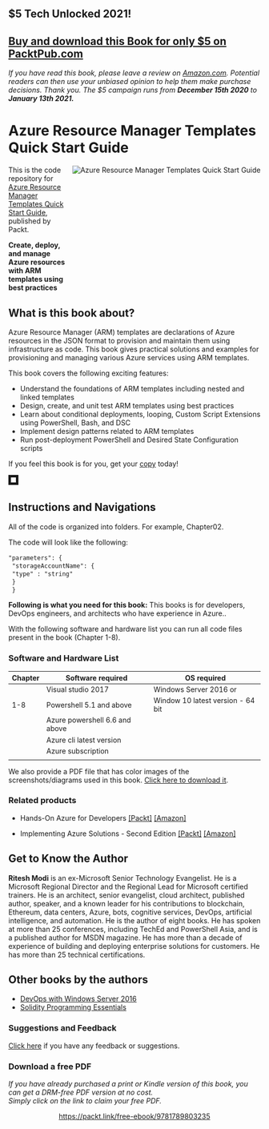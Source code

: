 ## $5 Tech Unlocked 2021!
[Buy and download this Book for only $5 on PacktPub.com](https://www.packtpub.com/product/azure-resource-manager-templates-quick-start-guide/9781789803235)
-----
*If you have read this book, please leave a review on [Amazon.com](https://www.amazon.com/gp/product/1789803233).     Potential readers can then use your unbiased opinion to help them make purchase decisions. Thank you. The $5 campaign         runs from __December 15th 2020__ to __January 13th 2021.__*


# Azure Resource Manager Templates Quick Start Guide

<a href="https://www.packtpub.com/virtualization-and-cloud/azure-resource-manager-templates-quick-start-guide?utm_source=github&utm_medium=repository&utm_campaign=9781789803235"><img src="https://d255esdrn735hr.cloudfront.net/sites/default/files/cover_32.png" alt="Azure Resource Manager Templates Quick Start Guide" height="256px" align="right"></a>

This is the code repository for [Azure Resource Manager Templates Quick Start Guide](https://www.packtpub.com/virtualization-and-cloud/azure-resource-manager-templates-quick-start-guide?utm_source=github&utm_medium=repository&utm_campaign=9781789803235), published by Packt.

**Create, deploy, and manage Azure resources with ARM templates using best practices**

## What is this book about?
Azure Resource Manager (ARM) templates are declarations of Azure resources in the JSON format to provision and maintain them using infrastructure as code. This book gives practical solutions and examples for provisioning and managing various Azure services using ARM templates.

This book covers the following exciting features:
* Understand the foundations of ARM templates including nested and linked templates
* Design, create, and unit test ARM templates using best practices
* Learn about conditional deployments, looping, Custom Script Extensions using PowerShell, Bash, and DSC
* Implement design patterns related to ARM templates
* Run post-deployment PowerShell and Desired State Configuration scripts

If you feel this book is for you, get your [copy](https://www.amazon.com/dp/1789803233) today!

<a href="https://www.packtpub.com/?utm_source=github&utm_medium=banner&utm_campaign=GitHubBanner"><img src="https://raw.githubusercontent.com/PacktPublishing/GitHub/master/GitHub.png" 
alt="https://www.packtpub.com/" border="5" /></a>


## Instructions and Navigations
All of the code is organized into folders. For example, Chapter02.

The code will look like the following:
```
"parameters": {
 "storageAccountName": {
 "type" : "string"
 }
 }
```

**Following is what you need for this book:**
This books is for developers, DevOps engineers, and architects who have experience in Azure..

With the following software and hardware list you can run all code files present in the book (Chapter 1-8).

### Software and Hardware List

| Chapter  | Software required                   | OS required                        |
| -------- | ------------------------------------| -----------------------------------|
|          | Visual studio 2017                  | Windows Server 2016 or             |
|   1-8    | Powershell 5.1 and above            | Window 10 latest version - 64 bit  | 
|          | Azure powershell 6.6 and above      |                                    |
|          | Azure cli latest version            |                                    |
|          | Azure subscription                  |                                    |
|          |                                     |                                    |
                                                                             


We also provide a PDF file that has color images of the screenshots/diagrams used in this book. [Click here to download it](https://www.packtpub.com/sites/default/files/downloads/9781789803235_ColorImages.pdf).


### Related products <Other books you may enjoy>
* Hands-On Azure for Developers [[Packt]](https://www.packtpub.com/virtualization-and-cloud/hands-azure-developers?utm_source=github&utm_medium=repository&utm_campaign=9781789340624) [[Amazon]](https://www.amazon.com/dp/1789340624)

* Implementing Azure Solutions - Second Edition [[Packt]](https://www.packtpub.com/virtualization-and-cloud/implementing-azure-solutions-second-edition?utm_source=github&utm_medium=repository&utm_campaign=9781789343045) [[Amazon]](https://www.amazon.com/dp/1789343046)

## Get to Know the Author
**Ritesh Modi** is an ex-Microsoft Senior Technology Evangelist. He is a Microsoft Regional Director and the Regional Lead for Microsoft certified trainers.
He is an architect, senior evangelist, cloud architect, published author, speaker, and a known leader for his contributions to blockchain, Ethereum, data centers, Azure, bots, cognitive services, DevOps, artificial intelligence, and automation. He is the author of eight books.
He has spoken at more than 25 conferences, including TechEd and PowerShell Asia, and is a published author for MSDN magazine. He has more than a decade of experience of building and deploying enterprise solutions for customers. He has more than 25 technical certifications.



## Other books by the authors
* [DevOps with Windows Server 2016](https://www.packtpub.com/networking-and-servers/devops-windows-server-2016?utm_source=github&utm_medium=repository&utm_campaign=9781786468550)
* [Solidity Programming Essentials](https://www.packtpub.com/application-development/solidity-programming-essentials?utm_source=github&utm_medium=repository&utm_campaign=9781788831383)

### Suggestions and Feedback
[Click here](https://docs.google.com/forms/d/e/1FAIpQLSdy7dATC6QmEL81FIUuymZ0Wy9vH1jHkvpY57OiMeKGqib_Ow/viewform) if you have any feedback or suggestions.
### Download a free PDF

 <i>If you have already purchased a print or Kindle version of this book, you can get a DRM-free PDF version at no cost.<br>Simply click on the link to claim your free PDF.</i>
<p align="center"> <a href="https://packt.link/free-ebook/9781789803235">https://packt.link/free-ebook/9781789803235 </a> </p>